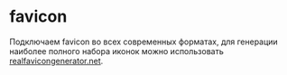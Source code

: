 # favicon

Подключаем favicon во всех современных форматах, для генерации наиболее полного набора иконок можно использовать [realfavicongenerator.net](https://realfavicongenerator.net/).